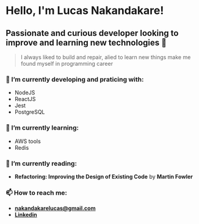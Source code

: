 # Hello, I'm Lucas Nakandakare!

## Passionate and curious developer looking to improve and learning new technologies 👋


> I always liked to build and repair, alied to learn new things make me found myself in programming career

### 🔭 I’m currently developing and praticing with:
  - NodeJS
  - ReactJS
  - Jest
  - PostgreSQL

### 🌱 I’m currently learning:
  - AWS tools
  - Redis

### :book: I’m currently reading:
  - **Refactoring: Improving the Design of Existing Code** by **Martin Fowler**



### 📫 How to reach me:
  - **nakandakarelucas@gmail.com**
  - **[Linkedin](https://www.linkedin.com/in/lucas-nakandakare/)**
<!--
**lhnakan/lhnakan** is a ✨ _special_ ✨ repository because its `README.md` (this file) appears on your GitHub profile.

Here are some ideas to get you started:

- 🔭 I’m currently working on ...
- 🌱 I’m currently learning ...
- 👯 I’m looking to collaborate on ...
- 🤔 I’m looking for help with ...
- 💬 Ask me about ...
- 📫 How to reach me: ...
- 😄 Pronouns: ...
- ⚡ Fun fact: ...
-->
